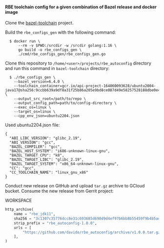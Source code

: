 #### RBE toolchain config for a given combination of Bazel release and docker image

Clone the [bazel-toolchain](https://github.com/bazelbuild/bazel-toolchains.git)
project.

Build the `rbe_configs_gen` with the following command:

```
  $ docker run \
      --rm -v $PWD:/srcdir -w /srcdir golang:1.16 \
      go build -o rbe_configs_gen \
      ./cmd/rbe_configs_gen/rbe_configs_gen.go
```

Clone this repository to `/home/<user>/projects/rbe_autoconfig`
directory and run this command in `bazel-toolchain` directory:

```
  $ ./rbe_configs_gen \
    --bazel_version=6.4.0 \
    --toolchain_container=gcr.io/api-project-164060093628/ubuntu2004-java17@sha256:9ccbb639a9df8a31f25b86a205e9bd8ce007d49e58257528188dbe0e448a3c58 \
    --output_src_root=/path/to/repo \
    --output_config_path=path/to/config-directory \
    --exec_os=linux \
    --target_os=linux \
    --cpp_env_json=ubuntu2204.json
```

Used ubuntu2204.json file:

```
{
  "ABI_LIBC_VERSION": "glibc_2.19",
  "ABI_VERSION": "gcc",
  "BAZEL_COMPILER": "gcc",
  "BAZEL_HOST_SYSTEM": "i686-unknown-linux-gnu",
  "BAZEL_TARGET_CPU": "k8",
  "BAZEL_TARGET_LIBC": "glibc_2.19",
  "BAZEL_TARGET_SYSTEM": "x86_64-unknown-linux-gnu",
  "CC": "gcc",
  "CC_TOOLCHAIN_NAME": "linux_gnu_x86"
}
```

Conduct new release on GitHub and upload `tar.gz` archive to GCloud bucket.
Consume the new release from Gerrit project:

WORKSPACE
```python
http_archive(
    name = "rbe_jdk11",
    sha256 = "3c1307c35776dcc8e31c693685d690d9d4ef97b6bb8b55459f9b4b5ad3b8da14",
    strip_prefix = "rbe_autoconfig-1.0.0",
    urls = [
        "https://github.com/davido/rbe_autoconfig/archive/v1.0.0.tar.gz",
    ],
)

```

